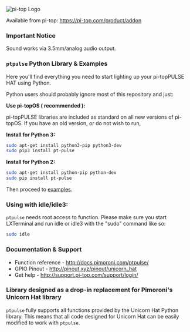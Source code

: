 ![pi-top Logo](https://pi-top.com/image/loading/pitopLogoBlack.png)

Available from pi-top: https://pi-top.com/product/addon

### Important Notice

Sound works via 3.5mm/analog audio output.

### `ptpulse` Python Library & Examples

Here you'll find everything you need to start lighting up your pi-topPULSE HAT using Python.

Python users should probably ignore most of this repository and just:

**Use pi-topOS ( recommended ):**

pi-topPULSE libraries are included as standard on all new versions of pi-topOS. If you have an old version, or do not wish to run, 

**Install for Python 3:**

```bash
sudo apt-get install python3-pip python3-dev
sudo pip3 install pt-pulse
```

**Install for Python 2:**

```bash
sudo apt-get install python-pip python-dev
sudo pip install pt-pulse
```

Then proceed to [examples](examples).

### Using with idle/idle3:

`ptpulse` needs root access to function. Please make sure you start LXTerminal and run idle or idle3 with the "sudo" command like so:

```bash
sudo idle
```

### Documentation & Support

* Function reference - http://docs.pimoroni.com/ptpulse/
* GPIO Pinout - http://pinout.xyz/pinout/unicorn_hat
* Get help - http://support.pi-top.com/support/login/

### Library designed as a drop-in replacement for Pimoroni's Unicorn Hat library

`ptpulse` fully supports all functions provided by the Unicorn Hat Python library. This means that all code designed for Unicorn Hat can be easily modified to work with `ptpulse`.